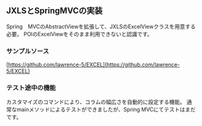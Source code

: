 ## JXLSとSpringMVCの実装

Spring　MVCのAbstractViewを拡張して、JXLSのExcelViewクラスを用意する必要。
POIのExcelViewをそのまま利用できないと認識です。

### サンプルソース
[https://github.com/lawrence-5/EXCEL](https://github.com/lawrence-5/EXCEL)

### テスト途中の機能
カスタマイズのコマンドにより、コラムの幅広さを自動的に設定する機能。
通常なmainメソッドによるテストができましたが、Spring MVCにてテストはまだです。

